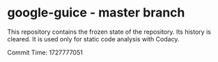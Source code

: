 # google-guice - master branch

This repository contains the frozen state of the repository.
Its history is cleared. It is used only for static code
analysis with Codacy.

Commit Time: 1727777051
